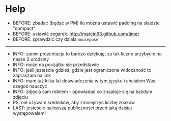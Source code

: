 # Help

* BEFORE: zbadać (będąc w PM) ile można ustawić padding na slajdzie "compact"
* BEFORE: ustawić zegarek: http://marcin93.github.com/timer
* BEFORE: sprawdzić czy działa `mousepose`

---

* INFO: zanim prezentacja to bardzo dziękuję, za tak liczne przybycie na nasze 2 urodziny
* INFO: może na początku się przedstawię
* INFO: jeśli jesteście gdzieś, gdzie jest ograniczona widoczność to zapraszam na link
* INFO: mam już kilka lat doświadczenia w tym języku i chciałem Was czegoś nauczyć
* INFO: zdjęcia sam robiłem - opowiadać co znajduje się na każdym zdjęciu
* PS. nie używam średników, aby zmniejszyć liczbę znaków
* LAST: jesteście najlepszą publiczności przed jaką dzisiaj występowałem!
